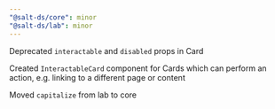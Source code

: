 ```yaml
---
"@salt-ds/core": minor
"@salt-ds/lab": minor
---
```


Deprecated `interactable` and `disabled` props in Card

Created `InteractableCard` component for Cards which can perform an action, e.g. linking to a different page or content

Moved `capitalize` from lab to core
